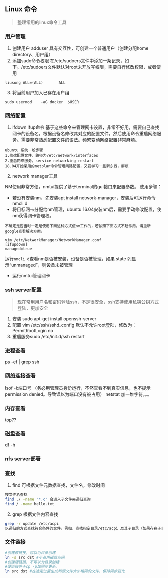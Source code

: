## Linux 命令

>整理常用的linux命令工具
### 用户管理
1. 创建用户
adduser 具有交互性，可创建一个普通用户（创建分配home directory、用户组）
2. 添加sudo命令权限
在/etc/sudoers文件中添加一条记录，如下。/etc/sudoers文件默认对root未开放写权限，需要自行修改权限，或者使用
```
liusong ALL=(ALL)       ALL
```
3. 将当前用户加入已存在用户组
```
sudo usermod	-aG	docker	$USER
```

### 网络配置
1. ifdown ifup命令
基于这些命令来管理网卡设置，非常不好用，需要自己查找网卡的设备名，根据设备名修改其对应的配置文件，然后使用命令重启网络服务。需要非常熟悉配置文件的语法。频繁变动网络配置非常麻烦。
```
ubuntu 系统一般步骤
1.修改配置文件，路径为/etc/network/interfaces
2.重启网络服务，service networking restart
18.04开始采用的netplan命令管理网路配置，又要学习一些新东西，麻烦
```
2. network manager工具

NM使用非常方便，nmtui提供了基于terminal的gui接口来配置参数。
使用步骤：
* 若没有安装nm，先安装apt install network-manager，安装后可运行命令nmcli d
* 将目标网卡分配给nm管理，ubuntu 16.04安装nm后，需要手动修改配置，使nm获得网卡管理权。
```
不确定是否当时一定是使用下面这种方式使nm工作的，若按照下面方式不起作用，请重新google查看解决方案。

vim /etc/NetworkManager/NetworkManager.conf
[ifupdown]
managed=true

```
运行`nmcli d`查看nm是否被安装，设备是否被管理，如果 state 列显示“unmanaged”，则设备未被管理
* 运行nmtui管理网卡

### ssh server配置
>现在常用用户名和密码登陆ssh，不是很安全，ssh支持使用私钥公钥方式登陆，更加安全
1. 安装 sudo apt-get install openssh-server
2. 配置 vim  /etc/ssh/sshd_config
默认不允许root登陆，修改为：PermitRootLogin no
3. 重启服务sudo /etc/init.d/ssh restart


### 进程查看
ps -ef | grep ssh
### 网络连接查看
lsof -i:端口号  （务必用管理员身份运行，不然查看不到真实信息，也不提示permission denied。导致误以为端口没有被占用）
netstat 加一堆字符。。。
### 内存查看
top??
### 磁盘查看
df -h

### nfs server部署

### 查找
1. find 可根据文件元数据查找，文件名，修改时间
```bash
按文件名查找
find ./ -name "*.c" 会进入子文件夹递归查询
find / -name hello.txt 
```
2. grep 根据文件内容查找
```bash
grep -r update /etc/acpi
以递归的方式查找符合条件的文件。例如，查找指定目录/etc/acpi 及其子目录（如果存在子目录的话）下所有文件中包含字符串"update"的文件，并打印出该字符串所在行的内容。
```

### 文件链接



```bash
#创建软链接，可以为目录创建
ln -s src dst #不占用磁盘空间
#创建硬链接，不可以为目录创建
#硬链接等于cp -p加同步更新。
ln src dst #在选定位置生成和源文件大小相同的文件，保持同步变化
```